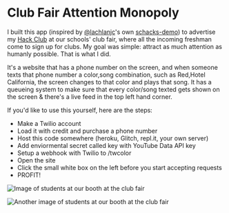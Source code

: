 # Club Fair Attention Monopoly

I built this app (inspired by [@lachlanjc](https://github.com/lachlanjc)'s own [schacks-demo](https://glitch.com/edit/#!/schacks-demo)) to advertise my [Hack Club](https://hackclub.com) at our schools' club fair, where all the incoming freshman come to sign up for clubs. My goal was simple: attract as much attention as humanly possible. That is what I did.

It's a website that has a phone number on the screen, and when someone texts that phone number a color,song combination, such as Red,Hotel California, the screen changes to that color and plays that song. It has a queueing system to make sure that every color/song texted gets shown on the screen & there's a live feed in the top left hand corner.

If you'd like to use this yourself, here are the steps:

- Make a Twilio account
- Load it with credit and purchase a phone number
- Host this code somewhere (heroku, Glitch, repl.it, your own server)
- Add enviormental secret called key with YouTube Data API key
- Setup a webhook with Twilio to /twcolor
- Open the site
- Click the small white box on the left before you start accepting requests
- PROFIT!

![Image of students at our booth at the club fair](club-fair-1.png)

![Another image of students at our booth at the club fair](club-fair-2.png)